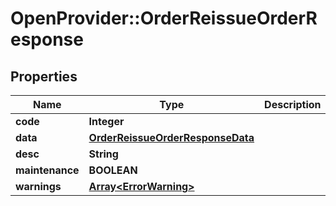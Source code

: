 # OpenProvider::OrderReissueOrderResponse

## Properties
Name | Type | Description | Notes
------------ | ------------- | ------------- | -------------
**code** | **Integer** |  | [optional] 
**data** | [**OrderReissueOrderResponseData**](OrderReissueOrderResponseData.md) |  | [optional] 
**desc** | **String** |  | [optional] 
**maintenance** | **BOOLEAN** |  | [optional] 
**warnings** | [**Array&lt;ErrorWarning&gt;**](ErrorWarning.md) |  | [optional] 

